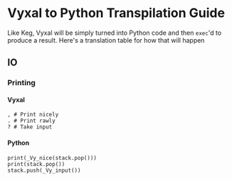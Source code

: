 # Vyxal to Python Transpilation Guide
Like Keg, Vyxal will be simply turned into Python code and then `exec`'d to produce a result. Here's a translation table for how that will happen

## IO
### Printing
#### Vyxal
    , # Print nicely
    . # Print rawly
    ? # Take input
    
#### Python

    print(_Vy_nice(stack.pop()))
    print(stack.pop())
    stack.push(_Vy_input())

